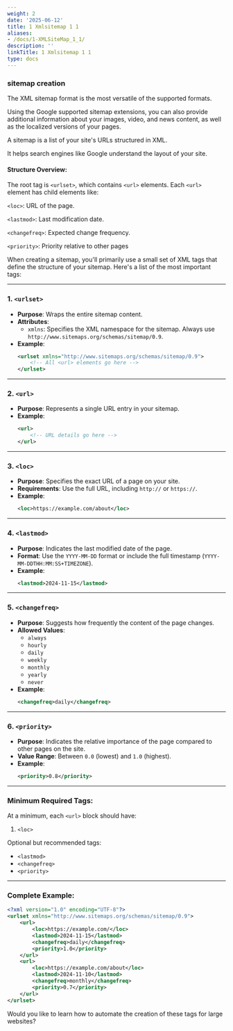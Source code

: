 ```yaml
---
weight: 2
date: '2025-06-12'
title: 1 Xmlsitemap 1 1
aliases:
- /docs/1-XMLSiteMap_1_1/
description: ''
linkTitle: 1 Xmlsitemap 1 1
type: docs
---
```


### sitemap creation
The XML sitemap format is the most versatile of the supported formats.

Using the Google supported sitemap extensions, you can also provide additional information about your images, video, and news content, as well as the localized versions of your pages.

A sitemap is a list of your site's URLs structured in XML.

It helps search engines like Google understand the layout of your site.

#### Structure Overview:

The root tag is `<urlset>`, which contains `<url>` elements.
Each `<url>` element has child elements like:

`<loc>`: URL of the page.

`<lastmod>`: Last modification date.

`<changefreq>`: Expected change frequency.

`<priority>`: Priority relative to other pages

When creating a sitemap, you'll primarily use a small set of XML tags that define the structure of your sitemap. Here's a list of the most important tags:

---

### **1. `<urlset>`**
- **Purpose**: Wraps the entire sitemap content.
- **Attributes**:
  - `xmlns`: Specifies the XML namespace for the sitemap. Always use `http://www.sitemaps.org/schemas/sitemap/0.9`.
- **Example**:
  ```xml
  <urlset xmlns="http://www.sitemaps.org/schemas/sitemap/0.9">
      <!-- All <url> elements go here -->
  </urlset>
  ```

---

### **2. `<url>`**
- **Purpose**: Represents a single URL entry in your sitemap.
- **Example**:
  ```xml
  <url>
      <!-- URL details go here -->
  </url>
  ```

---

### **3. `<loc>`**
- **Purpose**: Specifies the exact URL of a page on your site.
- **Requirements**: Use the full URL, including `http://` or `https://`.
- **Example**:
  ```xml
  <loc>https://example.com/about</loc>
  ```

---

### **4. `<lastmod>`**
- **Purpose**: Indicates the last modified date of the page.
- **Format**: Use the `YYYY-MM-DD` format or include the full timestamp (`YYYY-MM-DDTHH:MM:SS+TIMEZONE`).
- **Example**:
  ```xml
  <lastmod>2024-11-15</lastmod>
  ```

---

### **5. `<changefreq>`**
- **Purpose**: Suggests how frequently the content of the page changes.
- **Allowed Values**:
  - `always`
  - `hourly`
  - `daily`
  - `weekly`
  - `monthly`
  - `yearly`
  - `never`
- **Example**:
  ```xml
  <changefreq>daily</changefreq>
  ```

---

### **6. `<priority>`**
- **Purpose**: Indicates the relative importance of the page compared to other pages on the site.
- **Value Range**: Between `0.0` (lowest) and `1.0` (highest).
- **Example**:
  ```xml
  <priority>0.8</priority>
  ```

---

### **Minimum Required Tags**:
At a minimum, each `<url>` block should have:
1. `<loc>`

Optional but recommended tags:
- `<lastmod>`
- `<changefreq>`
- `<priority>`

---

### **Complete Example**:
```xml
<?xml version="1.0" encoding="UTF-8"?>
<urlset xmlns="http://www.sitemaps.org/schemas/sitemap/0.9">
    <url>
        <loc>https://example.com/</loc>
        <lastmod>2024-11-15</lastmod>
        <changefreq>daily</changefreq>
        <priority>1.0</priority>
    </url>
    <url>
        <loc>https://example.com/about</loc>
        <lastmod>2024-11-10</lastmod>
        <changefreq>monthly</changefreq>
        <priority>0.7</priority>
    </url>
</urlset>
```

Would you like to learn how to automate the creation of these tags for large websites?

